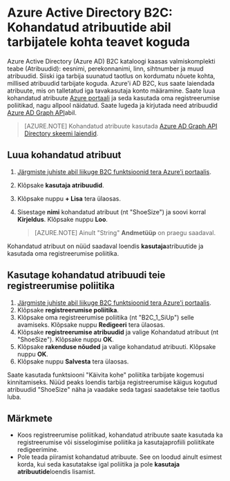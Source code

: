<properties
    pageTitle="Azure Active Directory B2C: Kohandatud atribuute | Microsoft Azure'i"
    description="Kuidas kasutada kohandatud atribuute Azure Active Directory B2C tarbijatele kohta teavet koguda"
    services="active-directory-b2c"
    documentationCenter=""
    authors="swkrish"
    manager="mbaldwin"
    editor="bryanla"/>

<tags
    ms.service="active-directory-b2c"
    ms.workload="identity"
    ms.tgt_pltfrm="na"
    ms.devlang="na"
    ms.topic="article"
    ms.date="07/24/2016"
    ms.author="swkrish"/>

#  <a name="azure-active-directory-b2c-use-custom-attributes-to-collect-information-about-your-consumers"></a>Azure Active Directory B2C: Kohandatud atribuutide abil tarbijatele kohta teavet koguda

Azure Active Directory (Azure AD) B2C kataloogi kaasas valmiskomplekti teabe (Atribuudid): eesnimi, perekonnanimi, linn, sihtnumber ja muud atribuudid. Siiski iga tarbija suunatud taotlus on kordumatu nõuete kohta, millised atribuudid tarbijate koguda. Azure'i AD B2C, kus saate laiendada atribuute, mis on talletatud iga tavakasutaja konto määramine. Saate luua kohandatud atribuute [Azure portaali](https://portal.azure.com/) ja seda kasutada oma registreerumise poliitikad, nagu allpool näidatud. Saate lugeda ja kirjutada need atribuudid [Azure AD Graph API](active-directory-b2c-devquickstarts-graph-dotnet.md)abil.

> [AZURE.NOTE]
Kohandatud atribuute kasutada [Azure AD Graph API Directory skeemi laiendid](https://msdn.microsoft.com/library/azure/dn720459.aspx).

## <a name="create-a-custom-attribute"></a>Luua kohandatud atribuut

1. [Järgmiste juhiste abil liikuge B2C funktsioonid tera Azure'i portaalis](active-directory-b2c-app-registration.md#navigate-to-the-b2c-features-blade).
2. Klõpsake **kasutaja atribuudid**.
3. Klõpsake nuppu **+ Lisa** tera ülaosas.
4. Sisestage **nimi** kohandatud atribuut (nt "ShoeSize") ja soovi korral **Kirjeldus**. Klõpsake nuppu **Loo**.

    > [AZURE.NOTE]
    Ainult "String" **Andmetüüp** on praegu saadaval.

Kohandatud atribuut on nüüd saadaval loendis **kasutaja**atribuutide ja kasutada oma registreerumise poliitika.

## <a name="use-a-custom-attribute-in-your-sign-up-policy"></a>Kasutage kohandatud atribuudi teie registreerumise poliitika

1. [Järgmiste juhiste abil liikuge B2C funktsioonid tera Azure'i portaalis](active-directory-b2c-app-registration.md#navigate-to-the-b2c-features-blade).
2. Klõpsake **registreerumise poliitika**.
3. Klõpsake oma registreerumise poliitika (nt "B2C_1_SiUp") selle avamiseks. Klõpsake nuppu **Redigeeri** tera ülaosas.
4. Klõpsake **registreerumise atribuudid** ja valige Kohandatud atribuut (nt "ShoeSize"). Klõpsake nuppu **OK**.
5. Klõpsake **rakenduse nõuded** ja valige kohandatud atribuuti. Klõpsake nuppu **OK**.
6. Klõpsake nuppu **Salvesta** tera ülaosas.

Saate kasutada funktsiooni "Käivita kohe" poliitika tarbijate kogemusi kinnitamiseks. Nüüd peaks loendis tarbija registreerumise käigus kogutud atribuudid "ShoeSize" näha ja vaadake seda tagasi saadetakse teie taotlus luba.

## <a name="notes"></a>Märkmete

- Koos registreerumise poliitikad, kohandatud atribuute saate kasutada ka registreerumise või sisselogimise poliitika ja kasutajaprofiili poliitikate redigeerimine.
- Pole teada piiramist kohandatud atribuute. See on loodud ainult esimest korda, kui seda kasutatakse igal poliitika ja pole **kasutaja atribuutide**loendis lisamist.
